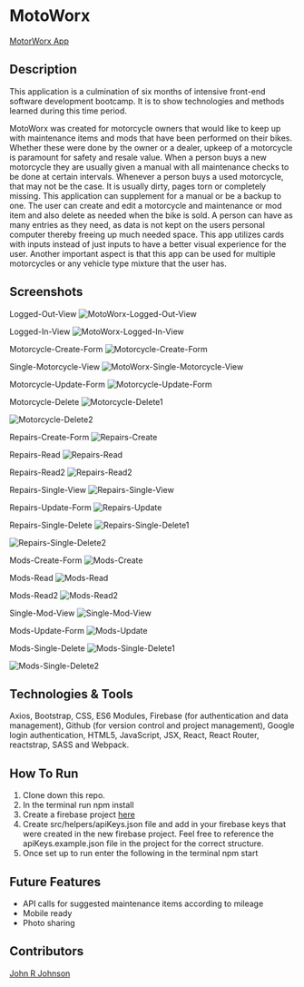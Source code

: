 # MotoWorx
[MotorWorx App](https://motoworx-1e6a3.web.app/)

## Description
This application is a culmination of six months of intensive front-end software development bootcamp. It is to show technologies and methods learned during this time period.

MotoWorx was created for motorcycle owners that would like to keep up with maintenance items and mods that have been performed on their bikes. Whether these were done by the owner or a dealer, upkeep of a motorcycle is paramount for safety and resale value. When a person buys a new motorcycle they are usually given a manual with all maintenance checks to be done at certain intervals. Whenever a person buys a used motorcycle, that may not be the case. It is usually dirty, pages torn or completely missing. This application can supplement for a manual or be a backup to one. The user can create and edit a motorcycle and maintenance or mod item and also delete as needed when the bike is sold. A person can have as many entries as they need, as data is not kept on the users personal computer thereby freeing up much needed space. This app utilizes cards with inputs instead of just inputs to have a better visual experience for the user. Another important aspect is that this app can be used for multiple motorcycles or any vehicle type mixture that the user has.

## Screenshots

Logged-Out-View
![MotoWorx-Logged-Out-View](https://user-images.githubusercontent.com/51214463/86522414-dc281000-be22-11ea-8b4e-3d162c3b920b.PNG)

Logged-In-View
![MotoWorx-Logged-In-View](https://user-images.githubusercontent.com/51214463/86522532-198d9d00-be25-11ea-896e-952b44e6028e.PNG)

Motorcycle-Create-Form
![Motorcycle-Create-Form](https://user-images.githubusercontent.com/51214463/86522631-72116a00-be26-11ea-9105-678f257314b7.PNG)

Single-Motorcycle-View
![MotoWorx-Single-Motorcycle-View](https://user-images.githubusercontent.com/51214463/86522595-0d560f80-be26-11ea-8d57-5a7e1a3d237c.PNG)

Motorcycle-Update-Form
![Motorcycle-Update-Form](https://user-images.githubusercontent.com/51214463/86522651-cb799900-be26-11ea-8766-c2a766f4b59c.PNG)

Motorcycle-Delete
![Motorcycle-Delete1](https://user-images.githubusercontent.com/51214463/86950698-1987e880-c116-11ea-86a7-220149a7ccfb.PNG)

![Motorcycle-Delete2](https://user-images.githubusercontent.com/51214463/86950705-1c82d900-c116-11ea-82d5-373ba9e6a063.PNG)

Repairs-Create-Form
![Repairs-Create](https://user-images.githubusercontent.com/51214463/86522973-5492cf00-be2b-11ea-9af1-a1e373f267ce.PNG)

Repairs-Read
![Repairs-Read](https://user-images.githubusercontent.com/51214463/86522684-5c507480-be27-11ea-8391-6c70a322166f.PNG)

Repairs-Read2
![Repairs-Read2](https://user-images.githubusercontent.com/51214463/86522955-05e53500-be2b-11ea-8ca8-ec9e447c5ca5.PNG)

Repairs-Single-View
![Repairs-Single-View](https://user-images.githubusercontent.com/51214463/86523017-de429c80-be2b-11ea-8c3b-6b3a7dcfc3f9.PNG)

Repairs-Update-Form
![Repairs-Update](https://user-images.githubusercontent.com/51214463/86522998-96bc1080-be2b-11ea-9704-11c0317ebae0.PNG)

Repairs-Single-Delete
![Repairs-Single-Delete1](https://user-images.githubusercontent.com/51214463/86950798-420fe280-c116-11ea-8de7-39b6902380b2.PNG)

![Repairs-Single-Delete2](https://user-images.githubusercontent.com/51214463/86950809-45a36980-c116-11ea-8cfa-678e9eaf1bca.PNG)

Mods-Create-Form
![Mods-Create](https://user-images.githubusercontent.com/51214463/86523055-2eb9fa00-be2c-11ea-8246-6bddf9cf126c.PNG)

Mods-Read
![Mods-Read](https://user-images.githubusercontent.com/51214463/86523074-65901000-be2c-11ea-80e0-9ff38debe21f.PNG)

Mods-Read2
![Mods-Read2](https://user-images.githubusercontent.com/51214463/86523087-cc152e00-be2c-11ea-85e0-7fc6cf863c37.PNG)

Single-Mod-View
![Single-Mod-View](https://user-images.githubusercontent.com/51214463/86523101-02eb4400-be2d-11ea-81c0-f383f8f3c997.PNG)

Mods-Update-Form
![Mods-Update](https://user-images.githubusercontent.com/51214463/86523118-3cbc4a80-be2d-11ea-8ddf-0e1e7a8a77cd.PNG)

Mods-Single-Delete
![Mods-Single-Delete1](https://user-images.githubusercontent.com/51214463/86950877-5f44b100-c116-11ea-9dd2-9d8aae00bc5e.PNG)

![Mods-Single-Delete2](https://user-images.githubusercontent.com/51214463/86950883-61a70b00-c116-11ea-9947-522b1a34d32e.PNG)

## Technologies & Tools
Axios, Bootstrap, CSS, ES6 Modules, Firebase (for authentication and data management), Github (for version control and project management), Google login authentication, HTML5, JavaScript, JSX, React, React Router, reactstrap, SASS and Webpack.

## How To Run
1. Clone down this repo.
2. In the terminal run npm install
3. Create a firebase project [here](https://firebase.google.com/)
4. Create src/helpers/apiKeys.json file and add in your firebase keys that were created in the new firebase project. Feel free to reference the apiKeys.example.json file in the project for the correct structure.
5. Once set up to run enter the following in the terminal npm start

## Future Features
* API calls for suggested maintenance items according to mileage
* Mobile ready
* Photo sharing

## Contributors
[John R Johnson](https://github.com/John-Ryan-Johnson)